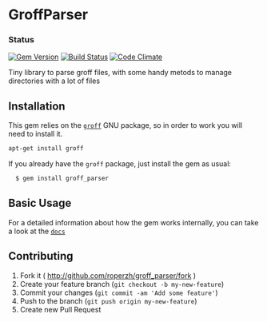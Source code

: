 # GroffParser

### Status
[![Gem Version](https://badge.fury.io/rb/groff_parser.png)](http://badge.fury.io/rb/groff_parser)
[![Build Status](https://secure.travis-ci.org/roperzh/groff_parser.png?branch=master)](http://travis-ci.org/roperzh/groff_parser?branch=master)
[![Code Climate](https://codeclimate.com/github/roperzh/groff_parser.png)](https://codeclimate.com/github/roperzh/groff_parser)

Tiny library to parse groff files, with some handy metods to manage directories with a lot of files

## Installation

This gem relies on the [`groff`](http://savannah.gnu.org/projects/groff) GNU package, so in order to work you will need to install it.

```bash
apt-get install groff
```

If you already have the `groff` package, just install the gem as usual:

```bash
  $ gem install groff_parser
```

## Basic Usage

For a detailed information about how the gem works internally, you can take a look at the [`docs`](http://rubydoc.info/gems/groff_parser)

## Contributing

1. Fork it ( http://github.com/roperzh/groff_parser/fork )
2. Create your feature branch (`git checkout -b my-new-feature`)
3. Commit your changes (`git commit -am 'Add some feature'`)
4. Push to the branch (`git push origin my-new-feature`)
5. Create new Pull Request
